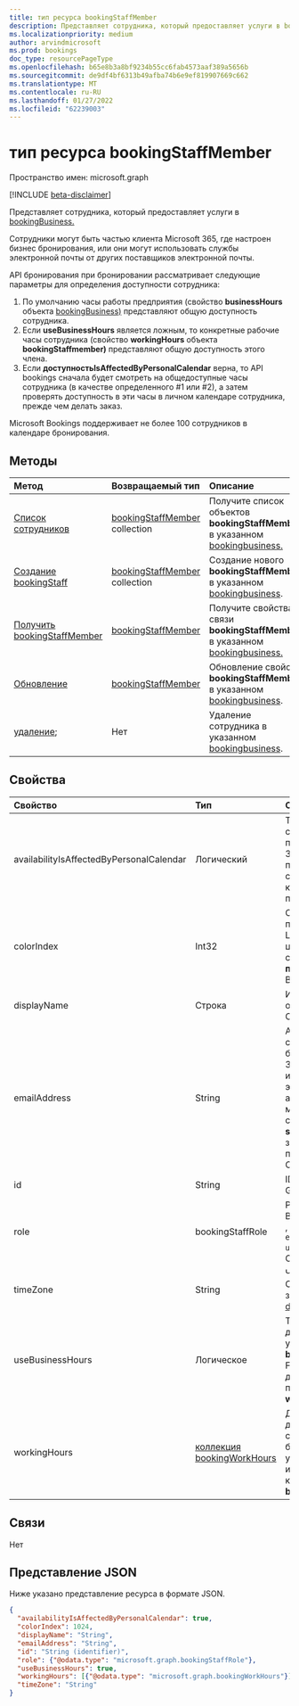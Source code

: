 ```yaml
---
title: тип ресурса bookingStaffMember
description: Представляет сотрудника, который предоставляет услуги в bookingBusiness.
ms.localizationpriority: medium
author: arvindmicrosoft
ms.prod: bookings
doc_type: resourcePageType
ms.openlocfilehash: b65e8b3a8bf9234b55cc6fab4573aaf389a5656b
ms.sourcegitcommit: de9df4bf6313b49afba74b6e9ef819907669c662
ms.translationtype: MT
ms.contentlocale: ru-RU
ms.lasthandoff: 01/27/2022
ms.locfileid: "62239003"
---
```

# <a name="bookingstaffmember-resource-type"></a>тип ресурса bookingStaffMember

Пространство имен: microsoft.graph

 [!INCLUDE [beta-disclaimer](../../includes/beta-disclaimer.md)]
 
Представляет сотрудника, который предоставляет услуги в [bookingBusiness.](bookingbusiness.md)

Сотрудники могут быть частью клиента Microsoft 365, где настроен бизнес бронирования, или они могут использовать службы электронной почты от других поставщиков электронной почты.

API бронирования при бронировании рассматривает следующие параметры для определения доступности сотрудника: 

1. По умолчанию часы работы предприятия (свойство **businessHours** объекта [bookingBusiness)](bookingbusiness.md) представляют общую доступность сотрудника.
2. Если **useBusinessHours** является ложным, то конкретные рабочие часы сотрудника (свойство **workingHours** объекта **bookingStaffmember)** представляют общую доступность этого члена.
3. Если **доступностьIsAffectedByPersonalCalendar** верна, то API bookings сначала будет смотреть на общедоступные часы сотрудника (в качестве определенного #1 или #2), а затем проверять доступность в эти часы в личном календаре сотрудника, прежде чем делать заказ.

Microsoft Bookings поддерживает не более 100 сотрудников в календаре бронирования.

## <a name="methods"></a>Методы

| Метод           | Возвращаемый тип    |Описание|
|:---------------|:--------|:----------|
|[Список сотрудников](../api/bookingbusiness-list-staffmembers.md) | [bookingStaffMember](bookingstaffmember.md) collection | Получите список объектов **bookingStaffMember** в указанном [bookingbusiness.](../resources/bookingbusiness.md) |
|[Создание bookingStaff](../api/bookingbusiness-post-staffmembers.md) | [bookingStaffMember](bookingstaffmember.md) collection | Создание нового **bookingStaffMember** в указанном [bookingbusiness](../resources/bookingbusiness.md). |
|[Получить bookingStaffMember](../api/bookingstaffmember-get.md) | [bookingStaffMember](bookingstaffmember.md) |Получите свойства и связи **bookingStaffMember** в указанном [bookingbusiness.](../resources/bookingbusiness.md)|
|[Обновление](../api/bookingstaffmember-update.md) | [bookingStaffMember](bookingstaffmember.md)    |Обновление свойств **bookingStaffMember** в указанном [bookingbusiness](../resources/bookingbusiness.md).|
|[удаление](../api/bookingstaffmember-delete.md); | Нет |Удаление сотрудника в указанном [bookingbusiness](../resources/bookingbusiness.md). |

## <a name="properties"></a>Свойства
| Свойство     | Тип   |Описание|
|:---------------|:--------|:----------|
|availabilityIsAffectedByPersonalCalendar|Логический|True означает, что если сотрудник является пользователем Microsoft 365, API Bookings проверяет наличие сотрудника в личном календаре в Microsoft 365, прежде чем сделать заказ. |
|colorIndex|Int32|Определяет цвет для представления сотрудника. Цвет соответствует цветовой палитре на странице **Сведения о персонале** в приложении Bookings.|
|displayName|Строка|Имя сотрудника, отображаемого клиентам. Обязательный.|
|emailAddress|String|Адрес электронной почты сотрудника. Это может быть в том же Microsoft 365 клиенте, что и бизнес, или в другом домене электронной почты. Этот адрес электронной почты можно использовать, если свойство **sendConfirmationsToOwner** заданной в политике планирования бизнеса. Обязательный.|
|id|String| ID сотрудника в формате GUID. Только для чтения.|
|role|bookingStaffRole| Роль сотрудника в бизнесе. Возможные значения: `guest` , , и `administrator` `viewer` `externalGuest` `unknownFutureValue` . Обязательный.|
|timeZone|String|Часовой пояс сотрудника. Список возможных значений см. в [списке dateTimeTimeZone.](datetimetimezone.md)|
|useBusinessHours|Логическое|True означает, что доступность сотрудника указана в свойстве **businessHours** бизнеса. False означает, что доступность определяется параметром **свойства workingHours** сотрудника.|
|workingHours|[коллекция bookingWorkHours](bookingworkhours.md)|Диапазон часов, каждый день недели, когда сотрудник доступен для бронирования. По умолчанию они инициализируются так же, как свойство **businessHours** бизнеса.|

## <a name="relationships"></a>Связи
Нет


## <a name="json-representation"></a>Представление JSON

Ниже указано представление ресурса в формате JSON.

<!-- {
  "blockType": "resource",
  "optionalProperties": [

  ],
  "@odata.type": "microsoft.graph.bookingStaffMember"
}-->

```json
{
  "availabilityIsAffectedByPersonalCalendar": true,
  "colorIndex": 1024,
  "displayName": "String",
  "emailAddress": "String",
  "id": "String (identifier)",
  "role": {"@odata.type": "microsoft.graph.bookingStaffRole"},
  "useBusinessHours": true,
  "workingHours": [{"@odata.type": "microsoft.graph.bookingWorkHours"}],
  "timeZone": "String"
}

```

<!-- uuid: 8fcb5dbc-d5aa-4681-8e31-b001d5168d79
2015-10-25 14:57:30 UTC -->
<!--
{
  "type": "#page.annotation",
  "description": "bookingStaffMember resource",
  "keywords": "",
  "section": "documentation",
  "tocPath": "",
  "suppressions": []
}
-->


